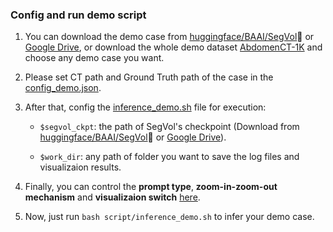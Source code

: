 ### Config and run demo script
1. You can download the demo case from [huggingface/BAAI/SegVol](https://huggingface.co/BAAI/SegVol/tree/main)🤗 or [Google Drive](https://drive.google.com/drive/folders/1TEJtgctH534Ko5r4i79usJvqmXVuLf54?usp=drive_link), or download the whole demo dataset  [AbdomenCT-1K](https://github.com/JunMa11/AbdomenCT-1K) and choose any demo case you want.
2. Please set CT path and Ground Truth path of the case in the [config_demo.json](https://github.com/BAAI-DCAI/SegVol/blob/main/config/config_demo.json).
3. After that, config the [inference_demo.sh](https://github.com/BAAI-DCAI/SegVol/blob/main/script/inference_demo.sh) file for execution:

    - `$segvol_ckpt`: the path of SegVol's checkpoint (Download from [huggingface/BAAI/SegVol](https://huggingface.co/BAAI/SegVol/tree/main)🤗 or [Google Drive](https://drive.google.com/drive/folders/1TEJtgctH534Ko5r4i79usJvqmXVuLf54?usp=drive_link)).

    - `$work_dir`: any path of folder you want to save the log files and visualizaion results.

4. Finally, you can control the **prompt type**, **zoom-in-zoom-out mechanism** and **visualizaion switch** [here](https://github.com/BAAI-DCAI/SegVol/blob/35f3ff9c943a74f630e6948051a1fe21aaba91bc/inference_demo.py#L208C11-L208C11).
5. Now, just run `bash script/inference_demo.sh` to infer your demo case.
